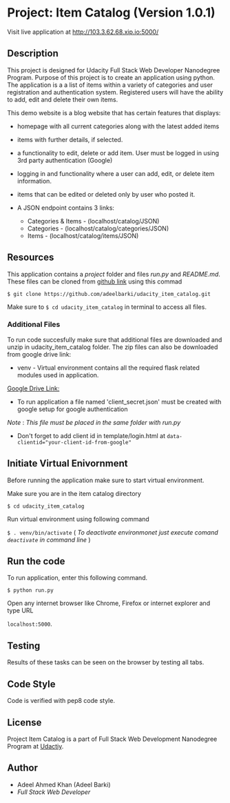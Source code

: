 # Project: Item Catalog (Version 1.0.1)

Visit live application at http://103.3.62.68.xip.io:5000/

## Description

This project is designed for Udacity Full Stack Web Developer Nanodegree Program. Purpose of this project is to create an application using python. The application is a a list of items within a variety of categories and user registration and authentication system. Registered users will have the ability to add, edit and delete their own items. 

This demo website is  a blog website that has certain features that displays:

* homepage with all current categories along with the latest added items
* items with further details, if selected.
* a functionality to edit, delete or add item. User must be logged in using 3rd party authentication (Google)
* logging in and functionality where a user can add, edit, or delete item information.
* items that can be edited or deleted only by user who posted it.
* A JSON endpoint contains 3 links:

    - Categories & Items - (localhost/catalog/JSON) 
    - Categories - (localhost/catalog/categories/JSON)
    - Items - (localhost/catalog/items/JSON)

## Resources

This application contains a _project_ folder and files _run.py_ and _README.md_. These files can be cloned from [github link]( https://github.com/adeelbarki/udacity_item_catalog.git ) using this commad

`$ git clone https://github.com/adeelbarki/udacity_item_catalog.git`

Make sure to `$ cd udacity_item_catalog` in terminal to access all files. 

### Additional Files

To run code succesfully make sure that additional files are downloaded and unzip in udacity_item_catalog folder. The zip files can also be downloaded from google drive link:

* venv - Virtual environment contains all the required flask related modules used in application.

[Google Drive Link:](https://drive.google.com/open?id=1v66ZexoEw9DlaDcX5fGxTtwRDl6zO6fv)

* To run application a file named 'client_secret.json' must be created with google setup for google authentication

_Note_ : _This file must be placed in the same folder with run.py_

* Don't forget to add client id in template/login.html at `data-clientid="your-client-id-from-google"`


## Initiate Virtual Enivornment

Before running the application make sure to start virtual environment.

Make sure you are in the item catalog directory

`$ cd udacity_item_catalog`

Run virtual environment using following command

`$ . venv/bin/activate` ( _To deactivate environmonet just execute comand `deactivate` in command line_ )


## Run the code

To run application, enter this following command.

`$ python run.py`

Open any internet browser like Chrome, Firefox or internet explorer and type URL

`localhost:5000`.  

## Testing

Results of these tasks can be seen on the browser by testing all tabs.


## Code Style

Code is verified with pep8 code style.

## License

Project Item Catalog is a part of Full Stack Web Development Nanodegree Program at [Udactiy](https://www.udacity.com/course/full-stack-web-developer-nanodegree--nd004).  

## Author

* Adeel Ahmed Khan (Adeel Barki)
* _Full Stack Web Developer_
